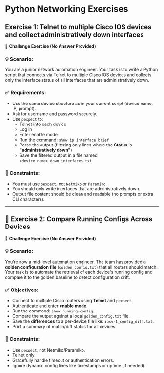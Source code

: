# Python Networking Exercises

## Exercise 1: Telnet to multiple Cisco IOS devices and collect administratively down interfaces

🧠 **Challenge Exercise (No Answer Provided)**

### 💡 Scenario:
You are a junior network automation engineer. Your task is to write a Python script that connects via Telnet to multiple Cisco IOS devices and collects only the interface status of all interfaces that are administratively down.

### ✅ Requirements:
- Use the same device structure as in your current script (device name, IP, prompt).
- Ask for username and password securely.
- Use `pexpect` to:
  - Telnet into each device
  - Log in
  - Enter enable mode
  - Run the command: `show ip interface brief`
  - Parse the output (filtering only lines where the **Status** is **"administratively down"**)
  - Save the filtered output in a file named `<device_name>_down_interfaces.txt`

### 🧱 Constraints:
- You must use `pexpect`, not `Netmiko` or `Paramiko`.
- You should only write interfaces that are administratively down.
- Output file content should be clean and readable (no prompts or extra CLI characters).

---

## 🧪 Exercise 2:  Compare Running Configs Across Devices

🧠 **Challenge Exercise (No Answer Provided)**

### 💡 Scenario:
You’re now a mid-level automation engineer. The team has provided a **golden configuration file** (`golden_config.txt`) that all routers should match. Your task is to automate the retrieval of each device's running config and compare it to the golden baseline to detect configuration drift.

### ✅ Objectives:
- Connect to multiple Cisco routers using **Telnet** and `pexpect`.
- Authenticate and enter **enable mode**.
- Run the command: `show running-config`.
- Compare the output against a local `golden_config.txt` file.
- Save the **differences** to a per-device file like: `iosv-1_config_diff.txt`.
- Print a summary of match/diff status for all devices.

### 🧱 Constraints:
- Use `pexpect`, not Netmiko/Paramiko.
- Telnet only.
- Gracefully handle timeout or authentication errors.
- Ignore dynamic config lines like timestamps or uptime (if needed).



